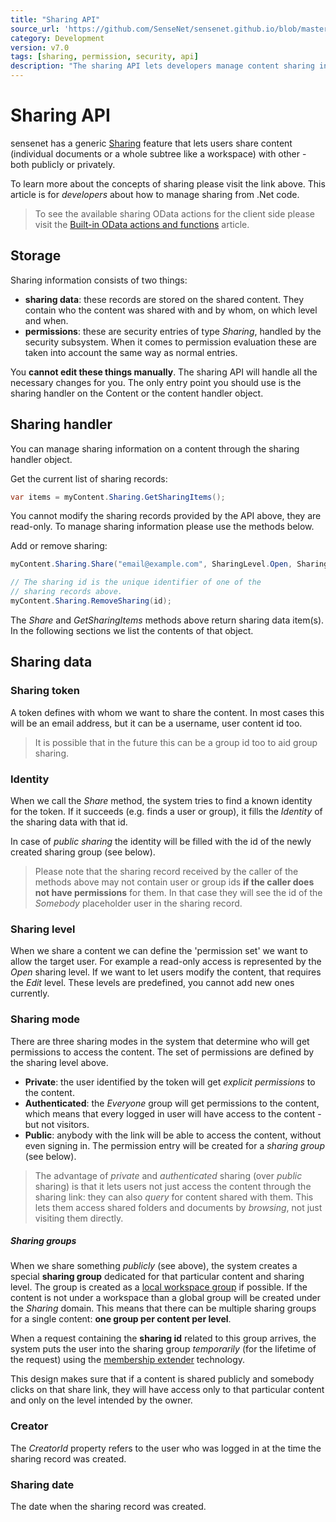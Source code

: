 ```yaml
---
title: "Sharing API"
source_url: 'https://github.com/SenseNet/sensenet.github.io/blob/master/_docs/sharing-api.md'
category: Development
version: v7.0
tags: [sharing, permission, security, api]
description: "The sharing API lets developers manage content sharing information. It handles all necessary permission settings under the hood."
---
```


# Sharing API
sensenet has a generic [Sharing](sharing) feature that lets users share content (individual documents or a whole subtree like a workspace) with other - both publicly or privately.

To learn more about the concepts of sharing please visit the link above. This article is for *developers* about how to manage sharing from .Net code.

> To see the available sharing OData actions for the client side please visit the [Built-in OData actions and functions](built-in-odata-actions-and-functions) article.

## Storage
Sharing information consists of two things:

- **sharing data**: these records are stored on the shared content. They contain who the content was shared with and by whom, on which level and when.
- **permissions**: these are security entries of type *Sharing*, handled by the security subsystem. When it comes to permission evaluation these are taken into account the same way as normal entries.

You **cannot edit these things manually**. The sharing API will handle all the necessary changes for you. The only entry point you should use is the sharing handler on the Content or the content handler object.

## Sharing handler
You can manage sharing information on a content through the sharing handler object.

Get the current list of sharing records:

```csharp
var items = myContent.Sharing.GetSharingItems();
```

You cannot modify the sharing records provided by the API above, they are read-only. To manage sharing information please use the methods below.

Add or remove sharing:

```csharp
myContent.Sharing.Share("email@example.com", SharingLevel.Open, SharingMode.Private);

// The sharing id is the unique identifier of one of the 
// sharing records above.
myContent.Sharing.RemoveSharing(id);
```

The *Share* and *GetSharingItems* methods above return sharing data item(s). In the following sections we list the contents of that object.

## Sharing data
### Sharing token
A token defines with whom we want to share the content. In most cases this will be an email address, but it can be a username, user content id too.

> It is possible that in the future this can be a group id too to aid group sharing.

### Identity
When we call the *Share* method, the system tries to find a known identity for the token. If it succeeds (e.g. finds a user or group), it fills the *Identity* of the sharing data with that id.

In case of *public sharing* the identity will be filled with the id of the newly created sharing group (see below).

> Please note that the sharing record received by the caller of the methods above may not contain user or group ids **if the caller does not have permissions** for them. In that case they will see the id of the *Somebody* placeholder user in the sharing record.

### Sharing level
When we share a content we can define the 'permission set' we want to allow the target user. For example a read-only access is represented by the *Open* sharing level. If we want to let users modify the content, that requires the *Edit* level. These levels are predefined, you cannot add new ones currently.

### Sharing mode
There are three sharing modes in the system that determine who will get permissions to access the content. The set of permissions are defined by the sharing level above.

* **Private**: the user identified by the token will get *explicit permissions* to the content.
* **Authenticated**: the *Everyone* group will get permissions to the content, which means that every logged in user will have access to the content - but not visitors.
* **Public**: anybody with the link will be able to access the content, without even signing in. The permission entry will be created for a *sharing group* (see below).

> The advantage of *private* and *authenticated* sharing (over *public* sharing) is that it lets users not just access the content through the sharing link: they can also *query* for content shared with them. This lets them access shared folders and documents by *browsing*, not just visiting them directly.

##### Sharing groups 
When we share something *publicly* (see above), the system creates a special **sharing group** dedicated for that particular content and sharing level. The group is created as a [local workspace group](workspace-local-groups) if possible. If the content is not under a workspace than a global group will be created under the *Sharing* domain. This means that there can be multiple sharing groups for a single content: **one group per content per level**.

When a request containing the **sharing id** related to this group arrives, the system puts the user into the sharing group *temporarily* (for the lifetime of the request) using the [membership extender](permission-api) technology.

This design makes sure that if a content is shared publicly and somebody clicks on that share link, they will have access only to that particular content and only on the level intended by the owner.

### Creator
The *CreatorId* property refers to the user who was logged in at the time the sharing record was created.

### Sharing date
The date when the sharing record was created.